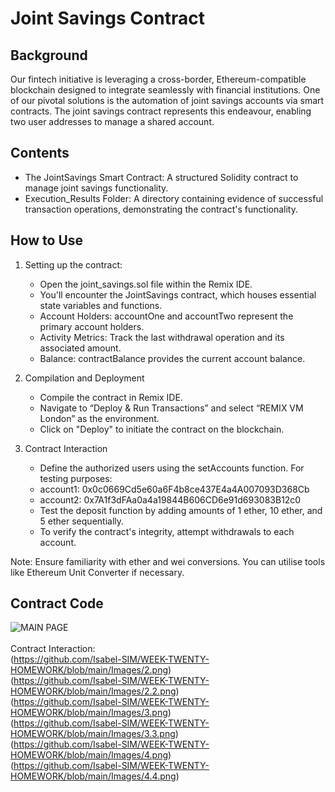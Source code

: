 <h1> Joint Savings Contract </h1>


## Background
Our fintech initiative is leveraging a cross-border, Ethereum-compatible blockchain designed to integrate seamlessly with financial institutions. One of our pivotal solutions is the automation of joint savings accounts via smart contracts. The joint savings contract represents this endeavour, enabling two user addresses to manage a shared account.

## Contents
- The JointSavings Smart Contract: A structured Solidity contract to manage joint savings functionality.
- Execution_Results Folder: A directory containing evidence of successful transaction operations, demonstrating the contract's functionality.

## How to Use

1. Setting up the contract:
   - Open the joint_savings.sol file within the Remix IDE.
   - You'll encounter the JointSavings contract, which houses essential state variables and functions.
   - Account Holders: accountOne and accountTwo represent the primary account holders.
   - Activity Metrics: Track the last withdrawal operation and its associated amount.
   - Balance: contractBalance provides the current account balance.
     
2. Compilation and Deployment
   - Compile the contract in Remix IDE.
   - Navigate to “Deploy & Run Transactions” and select “REMIX VM London” as the environment.
   - Click on "Deploy" to initiate the contract on the blockchain.

3. Contract Interaction
   - Define the authorized users using the setAccounts function. For testing purposes:
   - account1: 0x0c0669Cd5e60a6F4b8ce437E4a4A007093D368Cb
   - account2: 0x7A1f3dFAa0a4a19844B606CD6e91d693083B12c0
   - Test the deposit function by adding amounts of 1 ether, 10 ether, and 5 ether sequentially.
   - To verify the contract's integrity, attempt withdrawals to each account.

Note: Ensure familiarity with ether and wei conversions. You can utilise tools like Ethereum Unit Converter if necessary.

## Contract Code

![MAIN PAGE](https://github.com/Isabel-SIM/WEEK-TWENTY-HOMEWORK/blob/main/Images/1.png) <br>
<br>
Contract Interaction: <br>
(https://github.com/Isabel-SIM/WEEK-TWENTY-HOMEWORK/blob/main/Images/2.png) <br>
(https://github.com/Isabel-SIM/WEEK-TWENTY-HOMEWORK/blob/main/Images/2.2.png) <br>
(https://github.com/Isabel-SIM/WEEK-TWENTY-HOMEWORK/blob/main/Images/3.png) <br>
(https://github.com/Isabel-SIM/WEEK-TWENTY-HOMEWORK/blob/main/Images/3.3.png) <br>
(https://github.com/Isabel-SIM/WEEK-TWENTY-HOMEWORK/blob/main/Images/4.png) <br>
(https://github.com/Isabel-SIM/WEEK-TWENTY-HOMEWORK/blob/main/Images/4.4.png) <br>

